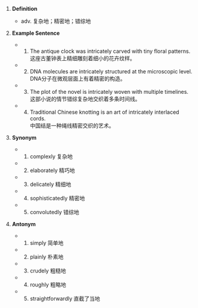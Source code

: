 1. **Definition**  
	- adv. 复杂地；精密地；错综地  

2. **Example Sentence**  
	- 1. The antique clock was intricately carved with tiny floral patterns.  
		这座古董钟表上精细雕刻着细小的花卉纹样。  
	- 2. DNA molecules are intricately structured at the microscopic level.  
		DNA分子在微观层面上有着精密的构造。  
	- 3. The plot of the novel is intricately woven with multiple timelines.  
		这部小说的情节错综复杂地交织着多条时间线。  
	- 4. Traditional Chinese knotting is an art of intricately interlaced cords.  
		中国结是一种绳线精密交织的艺术。  

3. **Synonym**  
	- 1. complexly 复杂地  
	- 2. elaborately 精巧地  
	- 3. delicately 精细地  
	- 4. sophisticatedly 精密地  
	- 5. convolutedly 错综地  

4. **Antonym**  
	- 1. simply 简单地  
	- 2. plainly 朴素地  
	- 3. crudely 粗糙地  
	- 4. roughly 粗略地  
	- 5. straightforwardly 直截了当地  
